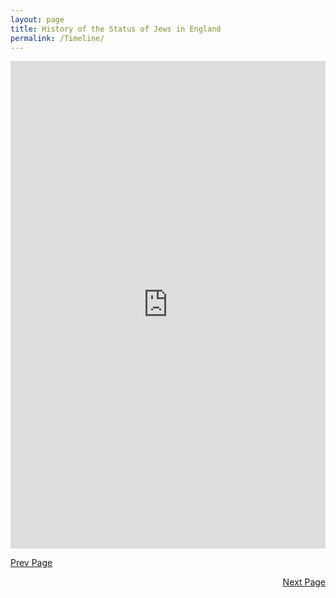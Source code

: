 ```yaml
---
layout: page
title: History of the Status of Jews in England
permalink: /Timeline/
---
```



<iframe src="https://timemapper.okfnlabs.org/blinder_levi/final-project-time-mapper?embed=1" frameborder="0" style="border: none;" width="100%" height="780;"></iframe>

[Prev Page](../Intro)
<div style="text-align: right"> <a href="../Quant">Next Page</a> </div>
